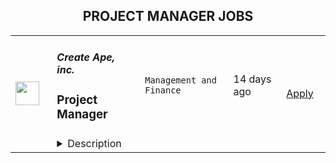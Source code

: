 <div align="center"><h2>PROJECT MANAGER JOBS</h2></div><table><tr>
                <td width="100" height="100" rowspan="2">
                    <img src="https://wwr-pro.s3.amazonaws.com/logos/0081/7394/logo.gif" width="38px" height="auto">
                </td>
                <td width="300">
                    <h5>Create Ape, inc.</h5>
                    <h3> Project Manager</h3>
                </td>
                <td width="300">
                    <code>Management and Finance</code>
                </td>
                <td width="200">
                <text>14 days ago</text>
                </td>
                <td width="100" rowspan="2">
                <a href="https://weworkremotely.com/remote-jobs/create-ape-inc-project-manager-3" align="right" target="_blank">Apply</a>
                </td>
            </tr>
            <tr>
                <td colspan="3">
                <details><summary>Description</summary>
                <img src="https://we-work-remotely.imgix.net/logos/0081/7394/logo.gif?ixlib=rails-4.0.0&w=50&h=50&dpr=2&fit=fill&auto=compress" />

<p>
  <strong>Headquarters:</strong> Irvine, CA
    <br /><strong>URL:</strong> <a href="https://createape.com/">https://createape.com/</a>
</p>

<div>Hi!</div><div><br></div><div><strong>About CreateApe</strong></div><div><br></div><div>Are you an experienced project manager ready to break out of the corporate world? Want to work for a fun and slightly nerdy crew that lets you flex your project muscles and build a super diverse portfolio? Then we’ve got a spot for you here at CreateApe! We’re a full-service UX/UI agency that’s growing fast and making waves in the digital design world.  Join our fully remote team of design and development experts from all around the world and get rid of that boring office commute.  We want to invest in YOU and your career – meaning the more you contribute and become an integral part of our team, the more room for professional growth.</div><div><br></div><div>We don’t just create designs that look awesome—we create designs and develop ideas that give users a satisfying experience throughout their interaction with the client's product while also working diligently to help our clients achieve their business goals: more conversions and bigger sales.</div><div><br></div><div>Each of our clients have unique needs and goals, and each project requires a personalized touch. While we have a general design and development process that we follow for every project, we’re also highly adaptable and agile to meet their business needs.</div><div><br></div><div>We are always on the hustle and work with 20-30 clients at a time. Feel free to take a look at some of the projects that we’ve worked on so far:</div><div><br></div><div><a href="https://createape.com/our-work/"><strong>https://createape.com/our-work/</strong></a></div><div><br></div><div><strong>What we’re looking for:</strong></div><div><br></div><div>We are looking for someone to join our team and hit the ground running as a Project Manager assigned to 4-5 different projects at a time. This would be a full-time position during our mostly PST hours but can start part-time if needed. Our ideal candidate has experience leading web and mobile projects, articulating challenges and successes to clients, and making sure our designers and developers meet the project’s needs on time and in budget.<br><br>Our budget is $20-25 per hour (based on experience) with lots of room to grow. <br><br>
</div><div><br></div><div><strong>Description:</strong></div><div><br></div><div>Oversee all aspects of projects. Set deadlines, assign responsibilities and monitor and summarize progress of the project. Prepare reports for upper management regarding status of projects.</div><div><br></div><div>The successful candidate will work directly with clients to ensure deliverables fall within the applicable scope and budget. He or she will coordinate with other departments to ensure all aspects of each project are compatible, and will hire new talent as needed to fulfill client needs.</div><div><br></div><div>You are familiar with a variety of the concepts, practices and procedures within web and mobile development. You rely on your experience and judgment to plan and accomplish goals. You would report directly to our Director of Project.</div><div><br></div><div><strong>Responsibilities:</strong></div><ul>
<li>Coordinate internal resources and third parties/vendors for the flawless execution of projects</li>
<li>Ensure that all projects are delivered on-time, within scope and within budget</li>
<li>Assist in the definition of project scope and objectives, involving all relevant stakeholders and ensuring technical feasibility</li>
<li>Ensure resource availability and allocation</li>
<li>Develop a detailed project plan with milestones to monitor and track progress</li>
<li>Manage changes to the project scope, project schedule and project costs using appropriate verification techniques</li>
<li>Measure project performance using appropriate tools and techniques</li>
<li>Report and escalate to management as needed</li>
<li>Manage the relationship with the client and all stakeholders</li>
<li>Perform risk management to minimize project risks</li>
<li>Establish and maintain relationships with third parties/vendors</li>
<li>Create and maintain comprehensive project documentation</li>
<li>Meet with clients to take detailed ordering briefs and clarify specific requirements of each project</li>
<li>- Delegate project tasks based on junior staff members' individual strengths, skill sets and experience levels</li>
<li>Track project performance, specifically to analyze the successful completion of short and long-term goals</li>
<li>Meet budgetary objectives and make adjustments to project constraints based on financial analysis</li>
<li>Develop comprehensive project plans to be shared with clients as well as other staff members</li>
<li>Develop spreadsheets, diagrams and process maps to document needs using Clickup, Figma, and Google Documents.</li>
<li>Retrieve estimates from design and development teams for new projects and translate those estimates into proposal documents using Google Slides.</li>
</ul><div><br></div><div><strong>Requirements:</strong></div><ul>
<li>Proven working experience in project management in either web or mobile technologies.</li>
<li>Excellent client-facing and internal communication skills</li>
<li>Excellent English written and verbal communication skills</li>
<li>Solid organizational skills including attention to detail and multitasking skills</li>
<li>Understanding of best practices and vocabulary in the web and mobile space</li>
<li>Understanding of agile development processes, project management tools such as Clickup, JIRA, etc</li>
<li>Excellent communication in English, on Zoom, Email and Slack</li>
</ul><div><br></div>

<p><strong>To apply:</strong> <a href="https://weworkremotely.com/remote-jobs/create-ape-inc-project-manager-3">https://weworkremotely.com/remote-jobs/create-ape-inc-project-manager-3</a></p>

                </details>
                </td>
            </tr></table>